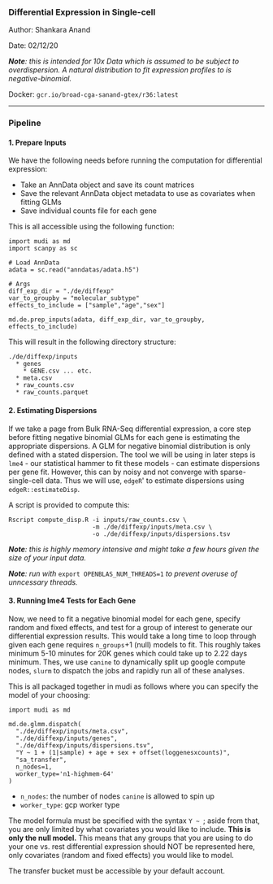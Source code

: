 ### Differential Expression in Single-cell

Author: Shankara Anand

Date: 02/12/20

_**Note**: this is intended for 10x Data which is assumed to be subject to overdispersion. A natural distribution to fit expression profiles to is negative-binomial._

Docker: `gcr.io/broad-cga-sanand-gtex/r36:latest`

---

### Pipeline

####  1. Prepare Inputs

We have the following needs before running the computation for differential expression:
* Take an AnnData object and save its count matrices
* Save the relevant AnnData object metadata to use as covariates when fitting GLMs
* Save individual counts file for each gene

This is all accessible using the following function:

```{python}
import mudi as md
import scanpy as sc

# Load AnnData
adata = sc.read("anndatas/adata.h5")

# Args
diff_exp_dir = "./de/diffexp"
var_to_groupby = "molecular_subtype"
effects_to_include = ["sample","age","sex"]

md.de.prep_inputs(adata, diff_exp_dir, var_to_groupby, effects_to_include)
```

This will result in the following directory structure:
```
./de/diffexp/inputs
  * genes
    * GENE.csv ... etc.
  * meta.csv
  * raw_counts.csv
  * raw_counts.parquet
```

#### 2. Estimating Dispersions

If we take a page from Bulk RNA-Seq differential expression, a core step before fitting negative binomial GLMs for each gene is estimating the appropriate dispersions. A GLM for negative binomial distribution is only defined with a stated dispersion. The tool we will be using in later steps is `lme4` - our statistical hammer to fit these models - can estimate dispersions per gene fit. However, this can by noisy and not converge with sparse-single-cell data. Thus we will use, `edgeR`' to estimate dispersions using `edgeR::estimateDisp`.

A script is provided to compute this:

```
Rscript compute_disp.R -i inputs/raw_counts.csv \
                       -m ./de/diffexp/inputs/meta.csv \
                       -o ./de/diffexp/inputs/dispersions.tsv
```

_**Note**: this is highly memory intensive and might take a few hours given the size of your input data._

_**Note**: run with_ `export OPENBLAS_NUM_THREADS=1` _to prevent overuse of unncessary threads._

#### 3. Running lme4 Tests for Each Gene

Now, we need to fit a negative binomial model for each gene, specify random and fixed effects, and test for a group of interest to generate our differential expression results. This would take a long time to loop through given each gene requires `n_groups`+1 (null) models to fit. This roughly takes minimum 5-10 minutes for 20K genes which could take up to 2.22 days minimum. Thes, we use `canine` to dynamically split up google compute nodes, `slurm` to dispatch the jobs and rapidly run all of these analyses.

This is all packaged together in mudi as follows where you can specify the model of your choosing:

```{python}
import mudi as md

md.de.glmm.dispatch(
  "./de/diffexp/inputs/meta.csv",
  "./de/diffexp/inputs/genes",
  "./de/diffexp/inputs/dispersions.tsv",
  "Y ~ 1 + (1|sample) + age + sex + offset(loggenesxcounts)",
  "sa_transfer",
  n_nodes=1,
  worker_type='n1-highmem-64'
)
```

* `n_nodes`: the number of nodes `canine` is allowed to spin up
* `worker_type`: gcp worker type

The model formula must be specified with the syntax `Y ~ `; aside from that, you are only limited by what covariates you would like to include. **This is only the null model.** This means that any groups that you are using to do your one vs. rest differential expression should NOT be represented here, only covariates (random and fixed effects) you would like to model.

The transfer bucket must be accessible by your default account.
